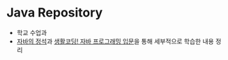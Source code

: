 # Java Repository


* 학교 수업과
* [자바의 정석](https://www.kyobobook.co.kr/product/detailViewKor.laf?mallGb=KOR&ejkGb=KOR&barcode=9788994492032)과 [생활코딩! 자바 프로그래밍 입문](http://www.kyobobook.co.kr/product/detailViewKor.laf?ejkGb=KOR&mallGb=KOR&barcode=9791158390518&orderClick=LAG&Kc=)을 통해 세부적으로 학습한 내용 정리
